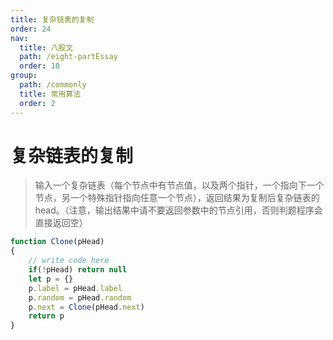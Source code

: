 ```yaml
---
title: 复杂链表的复制
order: 24
nav:
  title: 八股文
  path: /eight-partEssay
  order: 10
group:
  path: /commonly
  title: 常用算法
  order: 2
---
```


复杂链表的复制
===

> 输入一个复杂链表（每个节点中有节点值，以及两个指针，一个指向下一个节点，另一个特殊指针指向任意一个节点），返回结果为复制后复杂链表的head。（注意，输出结果中请不要返回参数中的节点引用，否则判题程序会直接返回空）

```js
function Clone(pHead)
{
    // write code here
    if(!pHead) return null
    let p = {}
    p.label = pHead.label
    p.random = pHead.random
    p.next = Clone(pHead.next)
    return p
}
```

